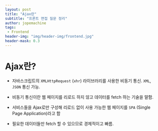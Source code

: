 ```yaml
---
layout: post
title: "Ajax란"
subtitle: "프론트 면접 질문 정리"
author: jopemachine
tags: 
 - Frontend
header-img: "img/header-img/frontend.jpg"
header-mask: 0.3
---
```


# Ajax란?

- 자바스크립트의 `XMLHttpRequest` (`xhr`) 라이브러리를 사용한 비동기 통신. `XML`, `JSON` 통신 가능.

- 비동기 통신이란 웹 페이지를 리로드 하지 않고 데이터를 fetch 하는 기술을 말함.

- 서비스들을 Ajax로만 구성해 리로드 없이 사용 가능한 웹 페이지를 `SPA` (Single Page Application)라고 함

- 필요한 데이터들만 fetch 할 수 있으므로 경제적이고 빠름.